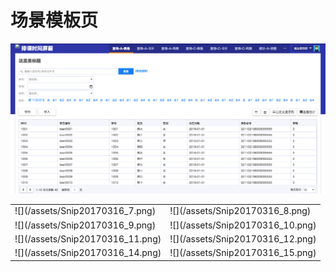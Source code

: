 # 场景模板页
![](/assets/Snip20170316_7.png)
<table>
	<tr>
		<td>
		![](/assets/Snip20170316_7.png)
		</td>
		<td>![](/assets/Snip20170316_8.png)</td>
	</tr>
	<tr>
		<td>![](/assets/Snip20170316_9.png)</td>
		<td>![](/assets/Snip20170316_10.png)</td>
	</tr>
	<tr>
		<td>![](/assets/Snip20170316_11.png)</td>
		<td>![](/assets/Snip20170316_12.png)</td>
	</tr>
	<tr>
		<td>![](/assets/Snip20170316_14.png)</td>
		<td>![](/assets/Snip20170316_15.png)</td>
	</tr>
</table>

